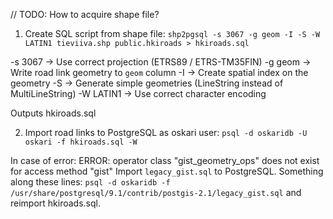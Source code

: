 // TODO: How to acquire shape file?

1. Create SQL script from shape file:
`shp2pgsql -s 3067 -g geom -I -S -W LATIN1 tieviiva.shp public.hkiroads > hkiroads.sql`

-s 3067 -> Use correct projection (ETRS89 / ETRS-TM35FIN)
-g geom -> Write road link geometry to `geom` column
-I -> Create spatial index on the geometry
-S -> Generate simple geometries (LineString instead of MultiLineString)
-W LATIN1 -> Use correct character encoding

Outputs hkiroads.sql

2. Import road links to PostgreSQL as oskari user:
`psql -d oskaridb -U oskari -f hkiroads.sql -W`

In case of error:
    ERROR: operator class "gist_geometry_ops" does not exist for access method "gist"
Import `legacy_gist.sql` to PostgreSQL. Something along these lines:
`psql -d oskaridb -f /usr/share/postgresql/9.1/contrib/postgis-2.1/legacy_gist.sql`
and reimport hkiroads.sql.

